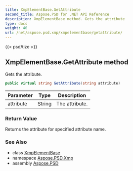 ```yaml
---
title: XmpElementBase.GetAttribute
second_title: Aspose.PSD for .NET API Reference
description: XmpElementBase method. Gets the attribute
type: docs
weight: 40
url: /net/aspose.psd.xmp/xmpelementbase/getattribute/
---
```

{{< psd/tize >}}
## XmpElementBase.GetAttribute method

Gets the attribute.

```csharp
public virtual string GetAttribute(string attribute)
```

| Parameter | Type | Description |
| --- | --- | --- |
| attribute | String | The attribute. |

### Return Value

Returns the attribute for specified attribute name.

### See Also

* class [XmpElementBase](../)
* namespace [Aspose.PSD.Xmp](../../xmpelementbase/)
* assembly [Aspose.PSD](../../../)


